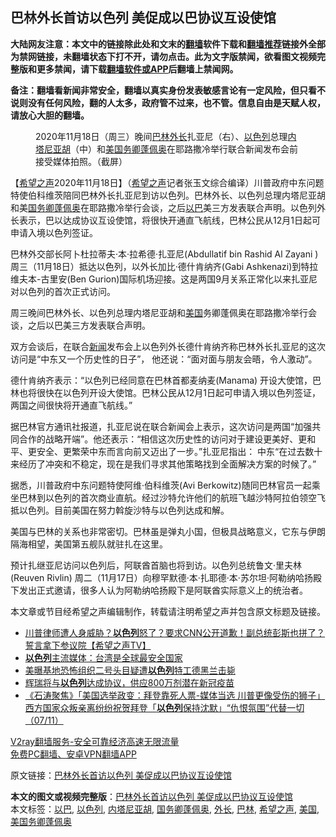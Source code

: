  <h2>巴林外长首访以色列 美促成以巴协议互设使馆</h2> <p class="notice"><b>大陆网友注意：本文中的链接除此处和文末的<a href="https://github.com/bannedbook/fanqiang" >翻墙</a>软件下载和<a href="https://github.com/killgcd/justmysocks/blob/master/README.md">翻墙推荐</a>链接外全部为禁网链接，未翻墙状态下打不开，请勿点击。此为文字版禁闻，欲看图文视频完整版和更多禁闻，请下载<a href="https://github.com/bannedbook/fanqiang">翻墙软件或APP</a>后翻墙上禁闻网。</p><p>备注：翻墙看新闻非常安全，翻墙以真实身份发表敏感言论有一定风险，但只看不说则没有任何风险，翻的人太多，政府管不过来，也不管。信息自由是天赋人权，请放心大胆的翻墙。</b></p>  <div class="entry"> <figure><figcaption>2020年11月18日（周三）晚间<a href="https://www.bannedbook.org/bnews/tag/%E5%B7%B4%E6%9E%97/" class="st_tag internal_tag" rel="tag" title="标签 巴林 下的日志">巴林</a><a href="https://www.bannedbook.org/bnews/tag/%E5%A4%96%E9%95%BF/" class="st_tag internal_tag" rel="tag" title="标签 外长 下的日志">外长</a>扎亚尼（右）、<a href="https://www.bannedbook.org/bnews/tag/%e4%bb%a5%e8%89%b2%e5%88%97/" class="st_tag internal_tag" rel="tag" title="标签 以色列 下的日志">以色列</a>总理<a href="https://www.bannedbook.org/bnews/tag/%e5%86%85%e5%a1%94%e5%b0%bc%e4%ba%9a%e8%83%a1/" class="st_tag internal_tag" rel="tag" title="标签 内塔尼亚胡 下的日志">内塔尼亚胡</a>（中）和<a href="https://www.bannedbook.org/bnews/tag/%E7%BE%8E%E5%9B%BD%E5%8A%A1%E5%8D%BF%E8%93%AC%E4%BD%A9%E5%A5%A5/" class="st_tag internal_tag" rel="tag" title="标签 美国务卿蓬佩奥 下的日志">美国务卿蓬佩奥</a>在耶路撒冷举行联合新闻发布会前接受媒体拍照。（截屏）</figcaption></figure> <p>【<span class='wp_keywordlink_affiliate'><a href="https://www.soundofhope.org" title="希望之声" target="_blank">希望之声</a></span>2020年11月18日】（<a href="https://www.bannedbook.org/bnews/tag/%e5%b8%8c%e6%9c%9b%e4%b9%8b%e5%a3%b0/" class="st_tag internal_tag" rel="tag" title="标签 希望之声 下的日志">希望之声</a>记者张玉文综合编译）川普政府中东问题特使伯科维茨陪同巴林外长扎亚尼到访以色列。巴林外长、以色列总理内塔尼亚胡和美<a href="https://www.bannedbook.org/bnews/tag/%E5%9B%BD%E5%8A%A1%E5%8D%BF%E8%93%AC%E4%BD%A9%E5%A5%A5/" class="st_tag internal_tag" rel="tag" title="标签 国务卿蓬佩奥 下的日志">国务卿蓬佩奥</a>在耶路撒冷举行会谈，之后<a href="https://www.bannedbook.org/bnews/tag/%E4%BB%A5%E5%B7%B4/" class="st_tag internal_tag" rel="tag" title="标签 以巴 下的日志">以巴</a>美三方发表联合声明。以色列外长表示，巴以达成协议互设使馆，将很快开通直飞航线，巴林公民从12月1日起可申请入境以色列签证。</p> <p>巴林外交部长阿卜杜拉蒂夫·本·拉希德·扎亚尼(Abdullatif bin Rashid Al Zayani )周三（11月18日）抵达以色列，以外长加比·德什肯纳齐(Gabi Ashkenazi)到特拉维夫本-古里安(Ben Gurion)国际机场迎接。这是两国9月关系正常化以来扎亚尼对以色列的首次正式访问。</p> <p>周三晚间巴林外长、以色列总理内塔尼亚胡和<a href="https://www.bannedbook.org/bnews/tag/%e7%be%8e%e5%9b%bd/" class="st_tag internal_tag" rel="tag" title="标签 美国 下的日志">美国</a>务卿蓬佩奥在耶路撒冷举行会谈，之后以巴美三方发表联合声明。</p>  <p>双方会谈后，在联合<span class='wp_keywordlink_affiliate'><a href="https://www.bannedbook.org/" title="新闻">新闻</a></span>发布会上以色列外长德什肯纳齐称巴林外长扎亚尼的这次访问是“中东又一个历史性的日子”， 他还说：“面对面与朋友会晤，令人激动”。</p> <p>德什肯纳齐表示：“以色列已经同意在巴林首都麦纳麦(Manama) 开设大使馆，巴林也将很快在以色列开设大使馆。巴林公民从12月1日起可申请入境以色列签证，两国之间很快将开通直飞航线。”</p> <p>据巴林官方通讯社报道，扎亚尼说在联合新闻会上表示，这次访问是两国“加强共同合作的战略开端”。他还表示：“相信这次历史性的访问对于建设更美好、更和平、更安全、更繁荣中东而言向前又迈出了一步。”扎亚尼指出： 中东“在过去数十来经历了冲突和不稳定，现在是我们寻求其他策略找到全面解决方案的时候了。”</p>  <p>据悉，川普政府中东问题特使阿维·伯科维茨(Avi Berkowitz)随同巴林官员一起乘坐巴林到以色列的首次商业直航。经过沙特允许他们的航班飞越沙特阿拉伯领空飞抵以色列。目前美国在努力斡旋沙特与以色列达成和解。</p> <p>美国与巴林的关系也非常密切。巴林虽是弹丸小国，但极具战略意义，它东与伊朗隔海相望，美国第五舰队就驻扎在这里。</p> <p>预计扎继亚尼访问以色列后，阿联酋首脑也将到访。以色列总统鲁文·里夫林(Reuven Rivlin) 周二（11月17日）向穆罕默德·本·扎耶德·本·苏尔坦·阿勒纳哈扬殿下发出正式邀请，很多人认为阿勒纳哈扬殿下是阿联酋实际意义上的统治者。</p>  <p>本文章或节目经希望之声编辑制作，转载请注明希望之声并包含原文标题及链接。</p> <ul class='op-related-articles' title='相关阅读'> <li><a href='https://www.bannedbook.org/bnews/bannedvideo/20201118/1432895.html' target='_blank'>川普律师遭人身威胁？<b>以色列</b>怒了？要求CNN公开道歉！副总统彭斯也拼了？誓言拿下参议院【希望之声TV】</a></li> <li><a href='https://www.bannedbook.org/bnews/comments/20201116/1431635.html' target='_blank'><b>以色列</b>主流媒体：台湾是全球最安全国家</a></li> <li><a href='https://www.bannedbook.org/bnews/worldnews/usa/20201114/1431002.html' target='_blank'>美曝基地恐怖组织二号头目疑遭<b>以色列</b>特工德黑兰击毙</a></li> <li><a href='https://www.bannedbook.org/bnews/baitai/20201113/1430507.html' target='_blank'>辉瑞将与<b>以色列</b>达成协议，供应800万剂潜在新冠疫苗</a></li> <li><a href='https://www.bannedbook.org/bnews/bannedvideo/20201108/1427764.html' target='_blank'>《石涛聚焦》「美国选举政变：拜登靠死人票-媒体当选 川普更像受伤的狮子」西方国家众叛亲离纷纷祝贺拜登「<b>以色列</b>保持沈默」“仇恨氛围”代替一切（07/11）</a></li> </ul> <p class="texttj"> <a href="https://www.bannedbook.org/forum23/topic22702.html" target="_blank">V2ray翻墙服务-安全可靠经济高速无限流量</a><br/> <a href="https://github.com/bannedbook/fanqiang/wiki/%E7%A6%81%E9%97%BB%E7%BD%91%E5%AE%89%E5%8D%93%E7%BF%BB%E5%A2%99%E6%96%B0%E9%97%BBAPP" target="_blank">免费PC翻墙、安卓VPN翻墙APP</a></p><p>原文链接：<a class="src_link"  href="https://www.soundofhope.org/post/444436" target="_blank">巴林外长首访以色列 美促成以巴协议互设使馆</a></p><a name='sharetosocial'></a>       <div><b>本文的图文或视频完整版</b>：<a href='https://www.bannedbook.org/bnews/comments/20201119/1433458.html'>巴林外长首访以色列 美促成以巴协议互设使馆</a></div>  </div><!--END ENTRY--> <div class="postfooter"> <div>本文标签：<a href="https://www.bannedbook.org/bnews/tag/%E4%BB%A5%E5%B7%B4/" rel="tag">以巴</a>, <a href="https://www.bannedbook.org/bnews/tag/%e4%bb%a5%e8%89%b2%e5%88%97/" rel="tag">以色列</a>, <a href="https://www.bannedbook.org/bnews/tag/%e5%86%85%e5%a1%94%e5%b0%bc%e4%ba%9a%e8%83%a1/" rel="tag">内塔尼亚胡</a>, <a href="https://www.bannedbook.org/bnews/tag/%E5%9B%BD%E5%8A%A1%E5%8D%BF%E8%93%AC%E4%BD%A9%E5%A5%A5/" rel="tag">国务卿蓬佩奥</a>, <a href="https://www.bannedbook.org/bnews/tag/%E5%A4%96%E9%95%BF/" rel="tag">外长</a>, <a href="https://www.bannedbook.org/bnews/tag/%E5%B7%B4%E6%9E%97/" rel="tag">巴林</a>, <a href="https://www.bannedbook.org/bnews/tag/%e5%b8%8c%e6%9c%9b%e4%b9%8b%e5%a3%b0/" rel="tag">希望之声</a>, <a href="https://www.bannedbook.org/bnews/tag/%e7%be%8e%e5%9b%bd/" rel="tag">美国</a>, <a href="https://www.bannedbook.org/bnews/tag/%E7%BE%8E%E5%9B%BD%E5%8A%A1%E5%8D%BF%E8%93%AC%E4%BD%A9%E5%A5%A5/" rel="tag">美国务卿蓬佩奥</a></div>  </div><!--END POSTFOOTER--> 